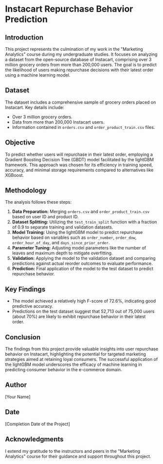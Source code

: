 # Instacart Repurchase Behavior Prediction

## Introduction

This project represents the culmination of my work in the "Marketing Analytics" course during my undergraduate studies. It focuses on analyzing a dataset from the open-source database of Instacart, comprising over 3 million grocery orders from more than 200,000 users. The goal is to predict the likelihood of users making repurchase decisions with their latest order using a machine learning model.

## Dataset

The dataset includes a comprehensive sample of grocery orders placed on Instacart. Key details include:
- Over 3 million grocery orders.
- Data from more than 200,000 Instacart users.
- Information contained in `orders.csv` and `order_product_train.csv` files.

## Objective

To predict whether users will repurchase in their latest order, employing a Gradient Boosting Decision Tree (GBDT) model facilitated by the lightGBM framework. This approach was chosen for its efficiency in training speed, accuracy, and minimal storage requirements compared to alternatives like XGBoost.

## Methodology

The analysis follows these steps:
1. **Data Preparation:** Merging `orders.csv` and `order_product_train.csv` based on user ID and product ID.
2. **Dataset Splitting:** Utilizing the `test_train_split` function with a fraction of 0.9 to separate training and validation datasets.
3. **Model Training:** Using the lightGBM model to predict repurchase behavior based on variables such as `order_number`, `order_dow`, `order_hour_of_day`, and `days_since_prior_order`.
4. **Parameter Tuning:** Adjusting model parameters like the number of leaves and maximum depth to mitigate overfitting.
5. **Validation:** Applying the model to the validation dataset and comparing predictions against actual reorder outcomes to evaluate performance.
6. **Prediction:** Final application of the model to the test dataset to predict repurchase behavior.

## Key Findings

- The model achieved a relatively high F-score of 72.6%, indicating good predictive accuracy.
- Predictions on the test dataset suggest that 52,713 out of 75,000 users (about 70%) are likely to exhibit repurchase behavior in their latest order.

## Conclusion

The findings from this project provide valuable insights into user repurchase behavior on Instacart, highlighting the potential for targeted marketing strategies aimed at retaining loyal consumers. The successful application of the lightGBM model underscores the efficacy of machine learning in predicting consumer behavior in the e-commerce domain.


## Author

[Your Name]

## Date

[Completion Date of the Project]

## Acknowledgments

I extend my gratitude to the instructors and peers in the "Marketing Analytics" course for their guidance and support throughout this project.

